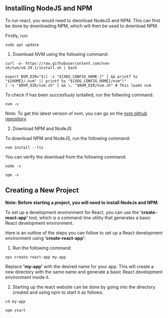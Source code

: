 ## Installing NodeJS and NPM

To run react, you would need to dwonload NodeJS and NPM. This can first be done by downloading NPM, which will then be used to download NPM.

Firstly, run:

```
sudo apt update
```


1. Download NVM using the following command:

```
curl -o- https://raw.githubusercontent.com/nvm-sh/nvm/v0.39.1/install.sh | bash
```

```
export NVM_DIR="$([ -z "${XDG_CONFIG_HOME-}" ] && printf %s "${HOME}/.nvm" || printf %s "${XDG_CONFIG_HOME}/nvm")"
[ -s "$NVM_DIR/nvm.sh" ] && \. "$NVM_DIR/nvm.sh" # This loads nvm
```

To check if has been succesfuuly isntalled, run the follwoing command:

```
nvm -v
```

Note: To get the latest version of nvm, you can go on the [nvm github repository](https://github.com/nvm-sh/nvm#installing-and-updating)


2. Download NPM and NodeJS

To download NPM and NodeJS, run the following command:

```
nvm install --lts
```

You can verify the download from the following command:

```
node -v
```
```
npm -v
```


## Creating a New Project

**Note: Before starting a project, you will need to install NodeJs and NPM.**

To set up a development environment for React, you can use the **'create-react-app'** tool, which is a command-line utility that generates a basic React development environment.

Here is an outline of the steps you can follow to set up a React development environment using **'create-react-app'**:

1. Run the following command:

```
npx create-react-app my-app
```

Replace **'my-app'** with the desired name for your app. This will create a new directory with the same name and generate a basic React development environment inside it.

2. Starting up the react website can be done by going into the directory created and using npm to start it as follows:

```
cd my-app
```

```
npm start
```



